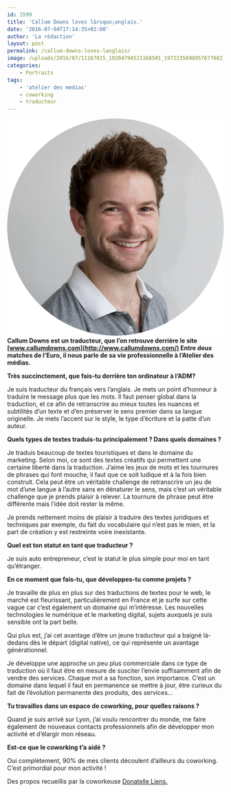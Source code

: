 ```yaml
---
id: 1599
title: 'Callum Downs loves l&rsquo;anglais.'
date: '2016-07-04T17:14:35+02:00'
author: 'La rédaction'
layout: post
permalink: /callum-downs-loves-langlais/
image: /uploads/2016/07/11167815_10204794521168501_1972235698957677682_o.jpg
categories:
    - Portraits
tags:
    - 'atelier des medias'
    - coworking
    - traducteur
---
```


![Callum Downs](/uploads/2016/07/Headshot-round.png)**Callum Downs est un traducteur, que l’on retrouve derrière le site [www.callumdowns.com](http://www.callumdowns.com/) Entre deux matches de l’Euro, il nous parle de sa vie professionnelle à l’Atelier des médias.**

**Très succinctement, que fais-tu derrière ton ordinateur à l’ADM?**

Je suis traducteur du français vers l’anglais. Je mets un point d’honneur à traduire le message plus que les mots. Il faut penser global dans la traduction, et ce afin de retranscrire au mieux toutes les nuances et subtilités d’un texte et d’en préserver le sens premier dans sa langue originelle. Je mets l’accent sur le style, le type d’écriture et la patte d’un auteur.

**Quels types de textes traduis-tu principalement ? Dans quels domaines ?**

Je traduis beaucoup de textes touristiques et dans le domaine du marketing. Selon moi, ce sont des textes créatifs qui permettent une certaine liberté dans la traduction. J’aime les jeux de mots et les tournures de phrases qui font mouche, il faut que ce soit ludique et à la fois bien construit. Cela peut être un véritable challenge de retranscrire un jeu de mot d’une langue à l’autre sans en dénaturer le sens, mais c’est un véritable challenge que je prends plaisir à relever. La tournure de phrase peut être différente mais l’idée doit rester la même.

Je prends nettement moins de plaisir à traduire des textes juridiques et techniques par exemple, du fait du vocabulaire qui n’est pas le mien, et la part de création y est restreinte voire inexistante.

**Quel est ton statut en tant que traducteur ?**

Je suis auto entrepreneur, c’est le statut le plus simple pour moi en tant qu’étranger.

**En ce moment que fais-tu, que développes-tu comme projets ?**

Je travaille de plus en plus sur des traductions de textes pour le web, le marché est fleurissant, particulièrement en France et je surfe sur cette vague car c’est également un domaine qui m’intéresse. Les nouvelles technologies le numérique et le marketing digital, sujets auxquels je suis sensible ont la part belle.

Qui plus est, j’ai cet avantage d’être un jeune traducteur qui a baigné là-dedans dès le départ (digital native), ce qui représente un avantage générationnel.

Je développe une approche un peu plus commerciale dans ce type de traduction où il faut être en mesure de susciter l’envie suffisamment afin de vendre des services. Chaque mot a sa fonction, son importance. C’est un domaine dans lequel il faut en permanence se mettre à jour, être curieux du fait de l’évolution permanente des produits, des services…

**Tu travailles dans un espace de coworking, pour quelles raisons ?**

Quand je suis arrivé sur Lyon, j’ai voulu rencontrer du monde, me faire également de nouveaux contacts professionnels afin de développer mon activité et d’élargir mon réseau.

**Est-ce que le coworking t’a aidé ?**

Oui complètement, 90% de mes clients découlent d’ailleurs du coworking. C’est primordial pour mon activité !

Des propos recueillis par la coworkeuse [Donatelle Liens. ](/rencontre-avec-donatelle-liens-graphiste-illustratrice-et-photographe/)